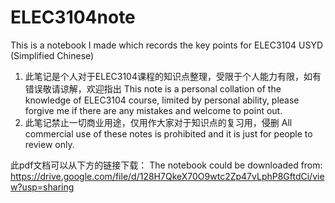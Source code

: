 # ELEC3104note
This is a notebook I made which records the key points for ELEC3104 USYD (Simplified Chinese)
1. 此笔记是个人对于ELEC3104课程的知识点整理，受限于个人能力有限，如有错误敬请谅解，欢迎指出
This note is a personal collation of the knowledge of ELEC3104 course, limited by personal ability, please forgive me if there are any mistakes and welcome to point out.
3. 此笔记禁止一切商业用途，仅用作大家对于知识点的复习用，侵删
All commercial use of these notes is prohibited and it is just for people to review only.

此pdf文档可以从下方的链接下载：
The notebook could be downloaded from:
https://drive.google.com/file/d/128H7QkeX70O9wtc2Zp47vLphP8GftdCi/view?usp=sharing
